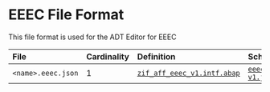 # EEEC File Format
This file format is used for the ADT Editor for EEEC

File | Cardinality | Definition | Schema | Example
:--- | :---  | :--- | :--- | :---
`<name>.eeec.json` | 1 | [`zif_aff_eeec_v1.intf.abap`](./type/zif_aff_eeec_v1.intf.abap) | [`eeec-v1.json`](./eeec-v1.json) | 